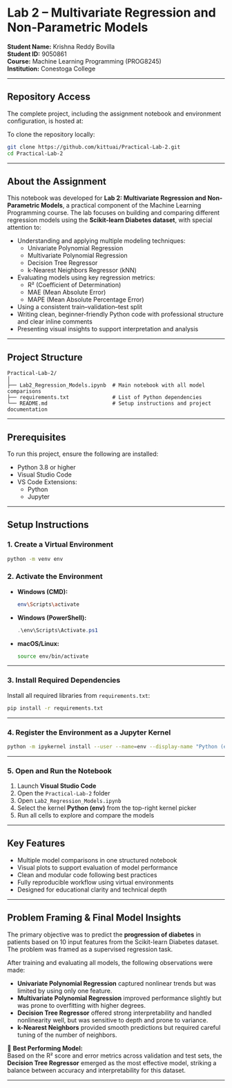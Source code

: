 # Lab 2 – Multivariate Regression and Non-Parametric Models

**Student Name:** Krishna Reddy Bovilla  
**Student ID:** 9050861  
**Course:** Machine Learning Programming (PROG8245)  
**Institution:** Conestoga College

---

## Repository Access

The complete project, including the assignment notebook and environment configuration, is hosted at:

To clone the repository locally:

```bash
git clone https://github.com/kittuai/Practical-Lab-2.git
cd Practical-Lab-2
```

---

## About the Assignment

This notebook was developed for **Lab 2: Multivariate Regression and Non-Parametric Models**, a practical component of the Machine Learning Programming course. The lab focuses on building and comparing different regression models using the **Scikit-learn Diabetes dataset**, with special attention to:

- Understanding and applying multiple modeling techniques:
  - Univariate Polynomial Regression
  - Multivariate Polynomial Regression
  - Decision Tree Regressor
  - k-Nearest Neighbors Regressor (kNN)
- Evaluating models using key regression metrics:
  - R² (Coefficient of Determination)
  - MAE (Mean Absolute Error)
  - MAPE (Mean Absolute Percentage Error)
- Using a consistent train–validation–test split
- Writing clean, beginner-friendly Python code with professional structure and clear inline comments
- Presenting visual insights to support interpretation and analysis

---

## Project Structure

```
Practical-Lab-2/
│
├── Lab2_Regression_Models.ipynb  # Main notebook with all model comparisons
├── requirements.txt              # List of Python dependencies
└── README.md                     # Setup instructions and project documentation
```

---

## Prerequisites

To run this project, ensure the following are installed:

- Python 3.8 or higher
- Visual Studio Code
- VS Code Extensions:
  - Python
  - Jupyter

---

## Setup Instructions

### 1. Create a Virtual Environment

```bash
python -m venv env
```

### 2. Activate the Environment

- **Windows (CMD):**
  ```bash
  env\Scripts\activate
  ```
- **Windows (PowerShell):**
  ```powershell
  .\env\Scripts\Activate.ps1
  ```
- **macOS/Linux:**
  ```bash
  source env/bin/activate
  ```

---

### 3. Install Required Dependencies

Install all required libraries from `requirements.txt`:

```bash
pip install -r requirements.txt
```

---

### 4. Register the Environment as a Jupyter Kernel

```bash
python -m ipykernel install --user --name=env --display-name "Python (env)"
```

---

### 5. Open and Run the Notebook

1. Launch **Visual Studio Code**
2. Open the `Practical-Lab-2` folder
3. Open `Lab2_Regression_Models.ipynb`
4. Select the kernel **Python (env)** from the top-right kernel picker
5. Run all cells to explore and compare the models

---

## Key Features

-  Multiple model comparisons in one structured notebook
-  Visual plots to support evaluation of model performance
-  Clean and modular code following best practices
-  Fully reproducible workflow using virtual environments
-  Designed for educational clarity and technical depth

---

## Problem Framing & Final Model Insights

The primary objective was to predict the **progression of diabetes** in patients based on 10 input features from the Scikit-learn Diabetes dataset. The problem was framed as a supervised regression task.

After training and evaluating all models, the following observations were made:

- **Univariate Polynomial Regression** captured nonlinear trends but was limited by using only one feature.
- **Multivariate Polynomial Regression** improved performance slightly but was prone to overfitting with higher degrees.
- **Decision Tree Regressor** offered strong interpretability and handled nonlinearity well, but was sensitive to depth and prone to variance.
- **k-Nearest Neighbors** provided smooth predictions but required careful tuning of the number of neighbors.

📌 **Best Performing Model:**  
Based on the R² score and error metrics across validation and test sets, the **Decision Tree Regressor** emerged as the most effective model, striking a balance between accuracy and interpretability for this dataset.

---

